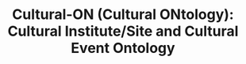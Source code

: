 ---
schema: default
title: >-
  Cultural-ON (Cultural ONtology): Cultural Institute/Site and Cultural Event
  Ontology
notes: >-
  The ontology aims at modelling the data on cultural institutes or sites such
  as data regarding the agents that play a specific role on cultural institutes
  or sites, the sites themselves, the contact points, all multimedia files which
  describe the cultural institute or site and any other information useful to
  the public in order to access the institute or site. Moreover, the ontology
  represents events that can take place in specific cultural institutes or sites
organization: DataScientia Foundation
resources:
  - name: CIS.UAN.owl
    url: >-
      http://git.knowdive.disi.unitn.it:8080/knowledge/LiveKnowledge/SREP/CIS_schema/input/raw/master/CIS.UAN.owl
    format: owl
    description: >-
      The ontology aims at modelling the data on cultural institutes or sites
      such as data regarding the agents that play a specific role on cultural
      institutes or sites, the sites themselves, the contact points, all
      multimedia files which describe the cultural institute or site and any
      other information useful to the public in order to access the institute or
      site. Moreover, the ontology represents events that can take place in
      specific cultural institutes or sites
    license: Creative Commons
    status: Unannotated
    byteSize: '236.881 '
    issued: '2016-03-30'
    language: 'en, it'
    modified: '17 December 2020, 01:30 (UTC+01:00)'
    OntologyEngineeringTool: Protégé
    ontologyLanguage: owl
    ontologySyntax: rdf
    example: Unknown
    ReferenceLKRepository: SREP
    referenceOntology: Unknown
    referenceDatasets: Unknown
distribution: cis-owl
keyword: Culture
publisher: Ministero dei Beni e delle Attività Culturali e il Turismo (MIBACT)
category:
  - Upper-Level
versionNotes: Unknown
landingPage: 'http://dati.beniculturali.it/lodview/cis/.html'
accessRigths: Public
creator: >-
  Ministero dei Beni e delle Attività Culturali e il Turismo (MIBACT), Aldo
  Gangemi, Andrea Nuzzolese, Giorgia Lodi, Silvio Peroni, Valentina Presutti,
  Chiara Veninata, Annarita Orsini, Luigi Asprino
hasVersion: Unknown
isVersionOf: Unknown
issued: '2016-03-30'
modified: '17 December 2020, 01:30 (UTC+01:00)'
language: 'en, it'
provenance: >-
  (2017-07-31) Pierre-Yves Vandenbussche: This vocabulary describes data on
  cultural institutes, their agents, multimedia files, events. Provenance from:
  LOV
page: 'http://dati.beniculturali.it/cultural-ON/cultural-ON.owl'
wasGeneratedBy: Unknown
versionInfo: version v2-0
formalityLevel: Teleontology
OntologyEngineeringMethodology: Unknown
acronym: cis
CompetencyQuestion: Unknown
preferredNamespacePrefix: cis
toDoList: To completely annotate.
namespacesGenerated: Unknown
namespacesReused: Unknown
datasetLevel: Knowledge Level(L3-4)
spatialExtent: Unknown
temporalExtent: Unknown
datLicense: Creative Commons
DatOwner: Unknown
DatPublicationTimeStamp: Unknown
---